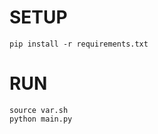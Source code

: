 # SETUP
```shell
pip install -r requirements.txt
```

# RUN
```shell
source var.sh
python main.py
``` 



